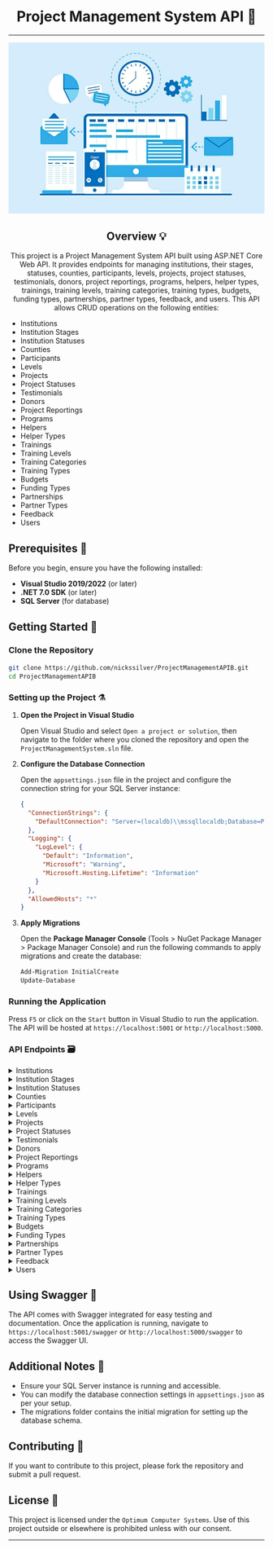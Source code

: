 

<div align="center">
   
# Project Management System API :construction_worker:
</div>
<hr>

![GitHub Logo](./image/pms.jpeg)
<div align="center">

## Overview :bulb:

This project is a Project Management System API built using ASP.NET Core Web API. It provides endpoints for managing institutions, their stages, statuses, counties, participants, levels, projects, project statuses, testimonials, donors, project reportings, programs, helpers, helper types, trainings, training levels, training categories, training types, budgets, funding types, partnerships, partner types, feedback, and users. This API allows CRUD operations on the following entities:
</div>

- Institutions
- Institution Stages
- Institution Statuses
- Counties
- Participants
- Levels
- Projects
- Project Statuses
- Testimonials
- Donors
- Project Reportings
- Programs
- Helpers
- Helper Types
- Trainings
- Training Levels
- Training Categories
- Training Types
- Budgets
- Funding Types
- Partnerships
- Partner Types
- Feedback
- Users

## Prerequisites :monocle_face:

Before you begin, ensure you have the following installed:
- **Visual Studio 2019/2022** (or later)
- **.NET 7.0 SDK** (or later)
- **SQL Server** (for database)

## Getting Started :rocket:

### Clone the Repository

```bash
git clone https://github.com/nickssilver/ProjectManagementAPIB.git
cd ProjectManagementAPIB
```

### Setting up the Project :alembic:

1. **Open the Project in Visual Studio**

   Open Visual Studio and select `Open a project or solution`, then navigate to the folder where you cloned the repository and open the `ProjectManagementSystem.sln` file.

2. **Configure the Database Connection**

   Open the `appsettings.json` file in the project and configure the connection string for your SQL Server instance:

   ```json
   {
     "ConnectionStrings": {
       "DefaultConnection": "Server=(localdb)\\mssqllocaldb;Database=ProjectManagementDB;Trusted_Connection=True;MultipleActiveResultSets=true"
     },
     "Logging": {
       "LogLevel": {
         "Default": "Information",
         "Microsoft": "Warning",
         "Microsoft.Hosting.Lifetime": "Information"
       }
     },
     "AllowedHosts": "*"
   }
   ```

3. **Apply Migrations**

   Open the **Package Manager Console** (Tools > NuGet Package Manager > Package Manager Console) and run the following commands to apply migrations and create the database:

   ```bash
   Add-Migration InitialCreate
   Update-Database
   ```

### Running the Application

Press `F5` or click on the `Start` button in Visual Studio to run the application. The API will be hosted at `https://localhost:5001` or `http://localhost:5000`.

### API Endpoints :card_file_box:

<details>
  <summary>Institutions</summary>

- **GET /api/Institutions**: Retrieve all institutions
- **GET /api/Institutions/{id}**: Retrieve a specific institution by ID
- **POST /api/Institutions**: Create a new institution
- **PUT /api/Institutions/{id}**: Update an existing institution by ID
- **DELETE /api/Institutions/{id}**: Delete an institution by ID
</details>

<details>
  <summary>Institution Stages</summary>

- **GET /api/InstitutionStages**: Retrieve all institution stages
- **GET /api/InstitutionStages/{id}**: Retrieve a specific institution stage by ID
- **POST /api/InstitutionStages**: Create a new institution stage
- **PUT /api/InstitutionStages/{id}**: Update an existing institution stage by ID
- **DELETE /api/InstitutionStages/{id}**: Delete an institution stage by ID
</details>
<details>
  <summary>Institution Statuses</summary>

- **GET /api/InstitutionStatuses**: Retrieve all institution statuses
- **GET /api/InstitutionStatuses/{id}**: Retrieve a specific institution status by ID
- **POST /api/InstitutionStatuses**: Create a new institution status
- **PUT /api/InstitutionStatuses/{id}**: Update an existing institution status by ID
- **DELETE /api/InstitutionStatuses/{id}**: Delete an institution status by ID
</details>
<details>
  <summary>Counties</summary>

- **GET /api/Counties**: Retrieve all counties
- **GET /api/Counties/{id}**: Retrieve a specific county by ID
- **POST /api/Counties**: Create a new county
- **PUT /api/Counties/{id}**: Update an existing county by ID
- **DELETE /api/Counties/{id}**: Delete a county by ID
</details>
<details>
  <summary>Participants</summary>

- **GET /api/Participants**: Retrieve all participants
- **GET /api/Participants/{id}**: Retrieve a specific participant by ID
- **POST /api/Participants**: Create a new participant
- **PUT /api/Participants/{id}**: Update an existing participant by ID
- **DELETE /api/Participants/{id}**: Delete a participant by ID
</details>
<details>
  <summary>Levels</summary>

- **GET /api/Levels**: Retrieve all levels
- **GET /api/Levels/{id}**: Retrieve a specific level by ID
- **POST /api/Levels**: Create a new level
- **PUT /api/Levels/{id}**: Update an existing level by ID
- **DELETE /api/Levels/{id}**: Delete a level by ID
</details>
<details>
  <summary>Projects</summary>

- **GET /api/Projects**: Retrieve all projects
- **GET /api/Projects/{id}**: Retrieve a specific project by ID
- **POST /api/Projects**: Create a new project
- **PUT /api/Projects/{id}**: Update an existing project by ID
- **DELETE /api/Projects/{id}**: Delete a project by ID
</details>
<details>
  <summary>Project Statuses</summary>

- **GET /api/ProjectStatuses**: Retrieve all project statuses
- **GET /api/ProjectStatuses/{id}**: Retrieve a specific project status by ID
- **POST /api/ProjectStatuses**: Create a new project status
- **PUT /api/ProjectStatuses/{id}**: Update an existing project status by ID
- **DELETE /api/ProjectStatuses/{id}**: Delete a project status by ID
</details>
<details>
  <summary>Testimonials</summary>

- **GET /api/Testimonials**: Retrieve all testimonials
- **GET /api/Testimonials/{id}**: Retrieve a specific testimonial by ID
- **POST /api/Testimonials**: Create a new testimonial
- **PUT /api/Testimonials/{id}**: Update an existing testimonial by ID
- **DELETE /api/Testimonials/{id}**: Delete a testimonial by ID
</details>
<details>
  <summary>Donors</summary>

- **GET /api/Donors**: Retrieve all donors
- **GET /api/Donors/{id}**: Retrieve a specific donor by ID
- **POST /api/Donors**: Create a new donor
- **PUT /api/Donors/{id}**: Update an existing donor by ID
- **DELETE /api/Donors/{id}**: Delete a donor by ID
</details>
<details>
  <summary>Project Reportings</summary>

- **GET /api/ProjectReportings**: Retrieve all project reportings
- **GET /api/ProjectReportings/{id}**: Retrieve a specific project reporting by ID
- **POST /api/ProjectReportings**: Create a new project reporting
- **PUT /api/ProjectReportings/{id}**: Update an existing project reporting by ID
- **DELETE /api/ProjectReportings/{id}**: Delete a project reporting by ID
</details>
<details>
  <summary>Programs</summary>

- **GET /api/Programs**: Retrieve all programs
- **GET /api/Programs/{id}**: Retrieve a specific program by ID
- **POST /api/Programs**: Create a new program
- **PUT /api/Programs/{id}**: Update an existing program by ID
- **DELETE /api/Programs/{id}**: Delete a program by ID
</details>
<details>
  <summary>Helpers</summary>

- **GET /api/Helpers**: Retrieve all helpers
- **GET /api/Helpers/{id}**: Retrieve a specific helper by ID
- **POST /api/Helpers**: Create a new helper
- **PUT /api/Helpers/{id}**: Update an existing helper by ID
- **DELETE /api/Helpers/{id}**: Delete a helper by ID
</details>
<details>
  <summary>Helper Types</summary>

- **GET /api/HelperTypes**: Retrieve all helper types
- **GET /api/HelperTypes/{id}**: Retrieve a specific helper type by ID
- **POST /api/HelperTypes**: Create a new helper type
- **PUT /api/HelperTypes/{id}**: Update an existing helper type by ID
- **DELETE /api/HelperTypes/{id}**: Delete a helper type by ID
</details>
<details>
  <summary>Trainings</summary>

- **GET /api/Trainings**: Retrieve all trainings
- **GET /api/Trainings/{id}**: Retrieve a specific training by ID
- **POST /api/Trainings**: Create a new training
- **PUT /api/Trainings/{id}**: Update an existing training by ID
- **DELETE /api/Trainings/{id}**: Delete a training by ID
</details>
<details>
  <summary>Training Levels</summary>

- **GET /api/TrainingLevels**: Retrieve all training levels
- **GET /api/TrainingLevels/{id}**: Retrieve a specific training level by ID
- **POST /api/TrainingLevels**: Create a new training level
- **PUT /api/TrainingLevels/{id}**: Update an existing training level by ID
- **DELETE /api/TrainingLevels/{id}**: Delete a training level by ID
</details>
<details>
  <summary>Training Categories</summary>

- **GET /api/TrainingCategories**: Retrieve all training categories
- **GET /api/TrainingCategories/{id}**: Retrieve a specific training category by ID
- **POST /api/TrainingCategories**: Create a new training category
- **PUT /api/TrainingCategories/{id}**: Update an existing training category by ID
- **DELETE /api/TrainingCategories/{id}**: Delete a training category by ID
</details>
<details>
  <summary>Training Types</summary>

- **GET /api/TrainingTypes**: Retrieve all training types
- **GET /api/TrainingTypes/{id}**: Retrieve a specific training type by ID
- **POST /api/TrainingTypes**: Create a new training type
- **PUT /api/TrainingTypes/{id}**: Update an existing training type by ID
- **DELETE /api/TrainingTypes/{id}**: Delete a training type by ID
</details>
<details>
  <summary>Budgets</summary>

- **GET /api/Budgets**: Retrieve all budgets
- **GET /api/Budgets/{id}**: Retrieve a specific budget by ID
- **POST /api/Budgets**: Create a new budget
- **PUT /api/Budgets/{id}**: Update an existing budget by ID
- **DELETE /api/Budgets/{id}**: Delete a budget by ID
</details>
<details>
  <summary>Funding Types</summary>

- **GET /api/FundingTypes**: Retrieve all funding types
- **GET /api/FundingTypes/{id}**: Retrieve a specific funding type by ID
- **POST /api/FundingTypes**: Create a new funding type
- **PUT /api/FundingTypes/{id}**: Update an existing funding type by ID
- **DELETE /api/FundingTypes/{id}**: Delete a funding type by ID
</details>
<details>
  <summary>Partnerships</summary>

- **GET /api/Partnerships**: Retrieve all partnerships
- **GET /api/Partnerships/{id}**: Retrieve a specific partnership by ID
- **POST /api/Partnerships**: Create a new partnership
- **PUT /api/Partnerships/{id}**: Update an existing partnership
- **DELETE /api/Partnerships/{id}**: Delete a partnership
</details>
<details>
  <summary>Partner Types</summary>

- **GET /api/PartnerTypes**: Retrieve all partner types
- **GET /api/PartnerTypes/{id}**: Retrieve a specific partner type by ID
- **POST /api/PartnerTypes**: Create a new partner type
- **PUT /api/PartnerTypes/{id}**: Update an existing partner type
- **DELETE /api/PartnerTypes/{id}**: Delete a partner type
</details>
<details>
  <summary>Feedback</summary>

- **GET /api/Feedback**: Retrieve all feedback entries
- **GET /api/Feedback/{id}**: Retrieve a specific feedback entry by ID
- **POST /api/Feedback**: Create a new feedback entry
- **PUT /api/Feedback/{id}**: Update an existing feedback entry by ID
- **DELETE /api/Feedback/{id}**: Delete a feedback entry by ID
</details>
<details>
  <summary>Users</summary>

- **GET /api/Users**: Retrieve all user entries
- **GET /api/Users/{username}**: Retrieve a specific user entry by username
- **POST /api/Users**: Create a new user entry
- **PUT /api/Users/{username}**: Update an existing user entry by username
- **DELETE /api/Users/{username}**: Delete a user entry by username
</details>



## Using Swagger :test_tube:

The API comes with Swagger integrated for easy testing and documentation. Once the application is running, navigate to `https://localhost:5001/swagger` or `http://localhost:5000/swagger` to access the Swagger UI.

## Additional Notes :memo:

- Ensure your SQL Server instance is running and accessible.
- You can modify the database connection settings in `appsettings.json` as per your setup.
- The migrations folder contains the initial migration for setting up the database schema.

## Contributing :busts_in_silhouette:

If you want to contribute to this project, please fork the repository and submit a pull request.

## License :page_facing_up:

This project is licensed under the ``Optimum Computer Systems``. Use of this project outside or elsewhere is prohibited unless with our consent.

---
